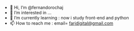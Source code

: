 - 👋 Hi, I’m @fernandorochaj
- 👀 I’m interested in ...
- 🌱 I’m currently learning : now i study front-end and python
- 📫 How to reach me : email= farjdigital@gmail.com

<!---
fernandorochaj/fernandorochaj is a ✨ special ✨ repository because its `README.md` (this file) appears on your GitHub profile.
You can click the Preview link to take a look at your changes.
--->
